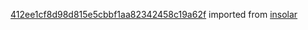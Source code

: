 [412ee1cf8d98d815e5cbbf1aa82342458c19a62f](https://github.com/insolar/insolar/commit/412ee1cf8d98d815e5cbbf1aa82342458c19a62f) imported from [insolar](https://github.com/insolar/insolar)

